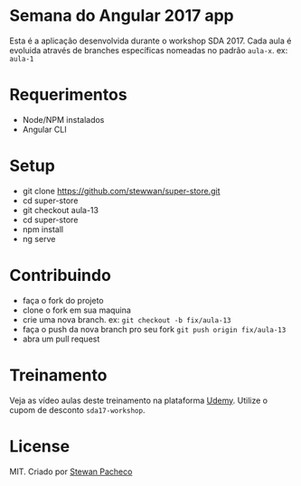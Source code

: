 # Semana do Angular 2017 app

Esta é a aplicação desenvolvida durante o workshop SDA 2017. Cada aula é evoluida através de branches específicas nomeadas no padrão `aula-x`. ex: `aula-1`

# Requerimentos

- Node/NPM instalados
- Angular CLI

# Setup

- git clone https://github.com/stewwan/super-store.git
- cd super-store
- git checkout aula-13
- cd super-store
- npm install
- ng serve

# Contribuindo

- faça o fork do projeto
- clone o fork em sua maquina
- crie uma nova branch. ex: `git checkout -b fix/aula-13`
- faça o push da nova branch pro seu fork `git push origin fix/aula-13`
- abra um pull request

# Treinamento

Veja as vídeo aulas deste treinamento na plataforma [Udemy](https://www.udemy.com/semana-do-angular-2017). Utilize o cupom de desconto `sda17-workshop`.

# License

MIT. Criado por [Stewan Pacheco](https://stewan.io)



